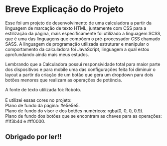 
<h1>Breve Explicação do Projeto </h1>

Esse foi um projeto de desenvolvimento de uma calculadora a partir da linguagem de marcação de texto HTML, 
juntamente com CSS para a estilização da página, mais especificamente foi utilizado a linguagem SCSS, que é uma das linguagens que compõem o pré-processador CSS chamado SASS.
A linguagem de programação utilizada estruturar e manipular o comportamento da calculadora foi JavaScript, linguagem a qual estou aprofundando ainda mais meus estudos.

Lembrando que a Calculadora possui responsividade total para maior parte dos dispositivos e para mobile uma das configurações feita foi diminuir o layout a partir da criação de um botão que gera um dropdown para dois botões menores que realizam as operações de potência.

A fonte de texto utilizada foi: Roboto.<br><br>
E utilizei essas cores no projeto:<br>
    Plano de fundo da página: #e5e5e5.<br>
    Plano de fundo do visor e dos botões numéricos: rgba(0, 0, 0, 0.9).<br>
    Plano de fundo dos botões que se encontram as chaves para as operações: #1f3b4d e #ff0000.<br>

<h2>Obrigado por ler!!</h2>
